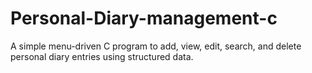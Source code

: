 # Personal-Diary-management-c
A simple menu-driven C program to add, view, edit, search, and delete personal diary entries using structured data.
